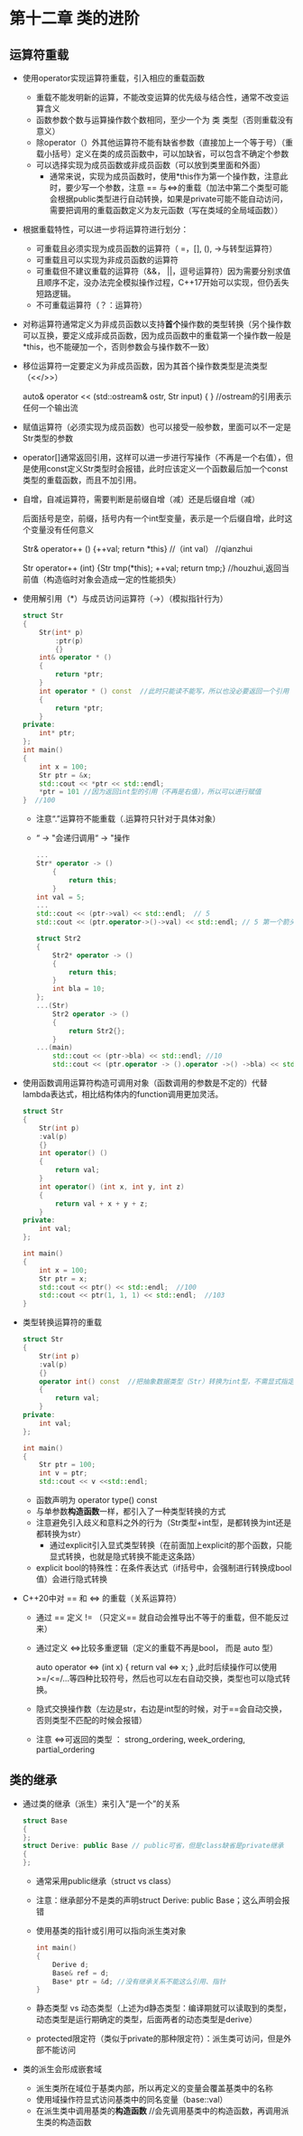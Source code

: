 # 第十二章 类的进阶

## 运算符重载

- 使用operator实现运算符重载，引入相应的重载函数
  - 重载不能发明新的运算，不能改变运算的优先级与结合性，通常不改变运算含义
  - 函数参数个数与运算操作数个数相同，至少一个为 类 类型（否则重载没有意义）
  - 除operator（）外其他运算符不能有缺省参数（直接加上一个等于号）（重载小括号）定义在类的成员函数中，可以加缺省，可以包含不确定个参数
  - 可以选择实现为成员函数或非成员函数（可以放到类里面和外面）
    - 通常来说，实现为成员函数时，使用*this作为第一个操作数，注意此时，要少写一个参数，注意 == 与<=>的重载（加法中第二个类型可能会根据public类型进行自动转换，如果是private可能不能自动访问，需要把调用的重载函数定义为友元函数（写在类域的全局域函数））

- 根据重载特性，可以进一步将运算符进行划分：
  - 可重载且必须实现为成员函数的运算符（ =，[], (), ->与转型运算符）
  - 可重载且可以实现为非成员函数的运算符
  - 可重载但不建议重载的运算符（&&， ||，逗号运算符）因为需要分别求值且顺序不定，没办法完全模拟操作过程，C++17开始可以实现，但仍丢失短路逻辑。
  - 不可重载运算符（？：运算符）

- 对称运算符通常定义为非成员函数以支持**首个**操作数的类型转换（另个操作数可以互换，要定义成非成员函数，因为成员函数中的重载第一个操作数一般是*this，也不能硬加一个，否则参数会与操作数不一致）

- 移位运算符一定要定义为非成员函数，因为其首个操作数类型是流类型（<</>>）

  auto& operator << (std::ostream& ostr, Str input) {   } //ostream的引用表示任何一个输出流

- 赋值运算符（必须实现为成员函数）也可以接受一般参数，里面可以不一定是Str类型的参数

- operator[]通常返回引用，这样可以进一步进行写操作（不再是一个右值），但是使用const定义Str类型时会报错，此时应该定义一个函数最后加一个const类型的重载函数，而且不加引用。

- 自增，自减运算符，需要判断是前缀自增（减）还是后缀自增（减）

  后面括号是空，前缀，括号内有一个int型变量，表示是一个后缀自增，此时这个变量没有任何意义

  Str& operator++ () {++val; return *this} //（int val） //qianzhui

  Str operator++ (int) {Str tmp(*this); ++val; return tmp;} //houzhui,返回当前值（构造临时对象会造成一定的性能损失）

- 使用解引用（*）与成员访问运算符（->）（模拟指针行为）

  ```c++
  struct Str
  {
      Str(int* p)
          :ptr(p)
          {}
      int& operator * ()
      {
          return *ptr;
      }
      int operator * () const  //此时只能读不能写，所以也没必要返回一个引用
      {
          return *ptr;
      }
  private:
      int* ptr;
  };
  int main()
  {
      int x = 100;
      Str ptr = &x;
      std::cout << *ptr << std::endl; 
      *ptr = 101 //因为返回int型的引用（不再是右值），所以可以进行赋值
  }  //100
  ```

  - 注意“.”运算符不能重载（.运算符只针对于具体对象）

  - “   ->  "会递归调用“  ->  "操作

    ```c++
    ...
    Str* operator -> ()
        {
            return this;
        }
    int val = 5;
    ...
    std::cout << (ptr->val) << std::endl;  // 5
    std::cout << (ptr.operator->()->val) << std::endl; // 5 第一个箭头也是一个指针，指针再只想一个val
    ```

    ```C++
    struct Str2
    {
        Str2* operator -> ()
        {
            return this;
        }
        int bla = 10;
    };
    ...(Str)
        Str2 operator -> ()
        {
            return Str2{};
        }
    ...(main)
        std::cout << (ptr->bla) << std::endl; //10
    	std::cout << (ptr.operator -> ().operator ->() ->bla) << std::endl; //10 ,第一次返回的是一个Str2类型，第二次返回一个指针类型
    ```

- 使用函数调用运算符构造可调用对象（函数调用的参数是不定的）代替lambda表达式，相比结构体内的function调用更加灵活。

  ```C++
  struct Str
  {
      Str(int p)
      :val(p)
      {}
      int operator() ()
      {
          return val;
      }
      int operator() (int x, int y, int z)
      {
          return val + x + y + z;
      }
  private:
      int val;
  };
  
  int main()
  {
      int x = 100;
      Str ptr = x;
      std::cout << ptr() << std::endl;  //100
      std::cout << ptr(1, 1, 1) << std::endl;  //103   
  }
  ```

- 类型转换运算符的重载

  ```C++
  struct Str
  {
      Str(int p)
      :val(p)
      {}
      operator int() const  //把抽象数据类型（Str）转换为int型，不需显式指定返回值类型
      {
          return val;
      }
  private:
      int val;
  };
  
  int main()
  {
      Str ptr = 100;
      int v = ptr;
      std::cout << v <<std::endl;
  ```

  - 函数声明为 operator type() const
  - 与单参数**构造函数**一样，都引入了一种类型转换的方式
  - 注意避免引入歧义和意料之外的行为（Str类型+int型，是都转换为int还是都转换为str）
    - 通过explicit引入显式类型转换（在前面加上explicit的那个函数，只能显式转换，也就是隐式转换不能走这条路）
  - explicit bool的特殊性：在条件表达式（if括号中，会强制进行转换成bool值）会进行隐式转换

- C++20中对 == 和 <=> 的重载（关系运算符）

  - 通过 ==  定义  != （只定义== 就自动会推导出不等于的重载，但不能反过来）

  - 通过定义 <=>比较多重逻辑（定义的重载不再是bool， 而是 auto 型）

    auto operator <=> (int x) { return val <=> x; } ,此时后续操作可以使用>=/<=/...等四种比较符号，然后也可以左右自动交换，类型也可以隐式转换。

  - 隐式交换操作数（左边是str，右边是int型的时候，对于==会自动交换，否则类型不匹配的时候会报错）

  - 注意 <=>可返回的类型 ： strong_ordering, week_ordering, partial_ordering

## 类的继承

- 通过类的继承（派生）来引入“是一个”的关系

  ```C++
  struct Base
  {
  };
  struct Derive: public Base // public可省，但是class缺省是private继承
  {
  };
  ```

  - 通常采用public继承（struct vs class）

  - 注意：继承部分不是类的声明struct Derive: public Base；这么声明会报错

  - 使用基类的指针或引用可以指向派生类对象

    ```C++
    int main()
    {  
        Derive d;
        Base& ref = d;
        Base* ptr = &d; //没有继承关系不能这么引用、指针
    }
    ```

  - 静态类型 vs 动态类型（上述为d静态类型：编译期就可以读取到的类型，动态类型是运行期确定的类型，后面两者的动态类型是derive）

  - protected限定符（类似于private的那种限定符）：派生类可访问，但是外部不能访问

- 类的派生会形成嵌套域

  - 派生类所在域位于基类内部，所以再定义的变量会覆盖基类中的名称
  - 使用域操作符显式访问基类中的同名变量（base::val）
  - 在派生类中调用基类的**构造函数**  //会先调用基类中的构造函数，再调用派生类的构造函数

